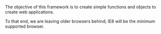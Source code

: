 The objective of this framework is to create simple functions and objects to create web applications.

To that end, we are leaving older browsers behind; IE8 will be the minimum supported browser.